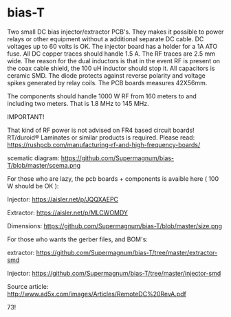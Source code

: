 # bias-T
Two small  DC bias injector/extractor PCB's.
They makes it possible to power relays or other equipment without a additional separate DC cable.
DC voltages up to 60 volts is OK.
The injector board has a holder for a 1A ATO fuse. All DC copper traces should handle 1.5 A.
The RF traces are 2.5 mm wide.
The reason for the dual inductors is that in the event RF is present on the coax cable shield, the 100 uH inductor should stop it. 
All capacitors is ceramic SMD. The diode protects against reverse polarity and voltage spikes generated by relay coils.
The PCB boards measures 42X56mm.

The components should handle 1000 W RF from 160 meters to and including two meters.
That is 1.8 MHz to 145 MHz. 

IMPORTANT! 

That kind of RF power is not advised on FR4 based circuit boards!
RT/duroid® Laminates or similar products is required.
Please read: https://rushpcb.com/manufacturing-rf-and-high-frequency-boards/

scematic diagram:
https://github.com/Supermagnum/bias-T/blob/master/scema.png

For those who are lazy, the pcb boards + components is avaible here ( 100 W should be OK ):

Injector:
https://aisler.net/p/JQQXAEPC

Extractor:
https://aisler.net/p/MLCWOMDY

Dimensions:
https://github.com/Supermagnum/bias-T/blob/master/size.png

For those who wants the gerber files, and BOM's:

extractor:
https://github.com/Supermagnum/bias-T/tree/master/extractor-smd

Injector:
https://github.com/Supermagnum/bias-T/tree/master/injector-smd

Source article:
http://www.ad5x.com/images/Articles/RemoteDC%20RevA.pdf


73!
